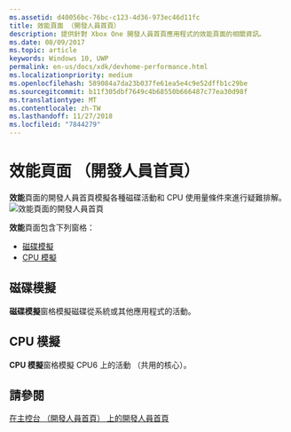 ```yaml
---
ms.assetid: d40056bc-76bc-c123-4d36-973ec46d11fc
title: 效能頁面 （開發人員首頁）
description: 提供針對 Xbox One 開發人員首頁應用程式的效能頁面的相關資訊。
ms.date: 08/09/2017
ms.topic: article
keywords: Windows 10, UWP
permalink: en-us/docs/xdk/devhome-performance.html
ms.localizationpriority: medium
ms.openlocfilehash: 589084a7da23b037fe61ea5e4c9e52dffb1c29be
ms.sourcegitcommit: b11f305dbf7649c4b68550b666487c77ea30d98f
ms.translationtype: MT
ms.contentlocale: zh-TW
ms.lasthandoff: 11/27/2018
ms.locfileid: "7844279"
---
```

# <a name="performance-page-dev-home"></a>效能頁面 （開發人員首頁）
   
  
**效能**頁面的開發人員首頁模擬各種磁碟活動和 CPU 使用量條件來進行疑難排解。   
 ![效能頁面的開發人員首頁](images/devhome_performance.png)   
  
**效能**頁面包含下列窗格：   
 
   *  [磁碟模擬](#ID4EEB)  
   *  [CPU 模擬](#ID4EOB)  

 
<a id="ID4EEB"></a>

   

## <a name="disk-simulation"></a>磁碟模擬  
   
  
**磁碟模擬**窗格模擬磁碟從系統或其他應用程式的活動。   
  
<a id="ID4EOB"></a>

   

## <a name="cpu-simulation"></a>CPU 模擬  
   
  
**CPU 模擬**窗格模擬 CPU6 上的活動 （共用的核心）。   
  
<a id="ID4EYB"></a>

   

## <a name="see-also"></a>請參閱  
 [在主控台 （開發人員首頁） 上的開發人員首頁](dev-home.md)

  